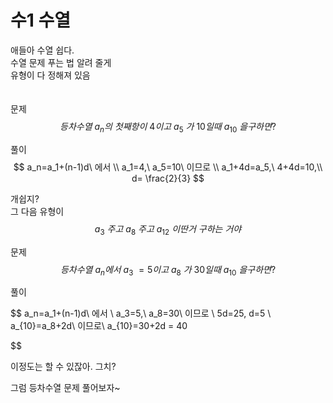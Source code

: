 
# 수1 수열
애들아 수열 쉽다.  
수열 문제 푸는 법 알려 줄게  
유형이 다 정해져 있음  
<br>
<br>
문제   
$$
등차수열\ {a_n}의\ 첫째항이\ 4이고\ a_5\ 가\ 10 일때\ a_10\ 을 구하면?
$$

풀이
$$
a_n=a_1+(n-1)d\ 에서 \\ a_1=4,\ a_5=10\ 이므로 \\ a_1+4d=a_5,\ 4+4d=10,\\ d= \frac{2}{3}
$$

개쉽지?  
그 다음 유형이  
$$
a_3\ 주고\ a_8\ 주고\ a_{12}\ 이딴거\ 구하는\ 거야
$$



문제   
$$
등차수열\ {a_n}에서\ a_3\ = 5이고\ a_8\ 가\ 30 일때\ a_10\ 을 구하면?
$$

풀이

$$
a_n=a_1+(n-1)d\ 에서 \\ a_3=5,\ a_8=30\ 이므로 \\ 5d=25, d=5 \\ 
a_{10}=a_8+2d\ 이므로\\
a_{10}=30+2d = 40

$$

이정도는 할 수 있잖아. 그치?

그럼 등차수열 문제 풀어보자~
